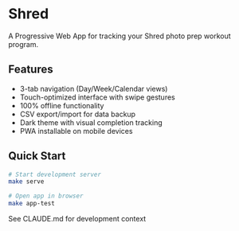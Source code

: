 # Shred
A Progressive Web App for tracking your Shred photo prep workout program.

## Features
- 3-tab navigation (Day/Week/Calendar views)
- Touch-optimized interface with swipe gestures
- 100% offline functionality
- CSV export/import for data backup
- Dark theme with visual completion tracking
- PWA installable on mobile devices

## Quick Start
```bash
# Start development server
make serve

# Open app in browser
make app-test
```

See CLAUDE.md for development context

